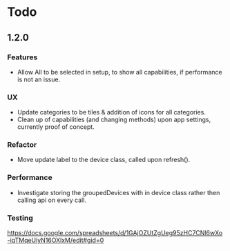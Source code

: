 # Todo


## 1.2.0

### Features

- Allow All to be selected in setup, to show all capabilities, if performance is not an issue.

### UX 

- Update categories to be tiles & addition of icons for all categories. 
- Clean up of capabilities (and changing methods) upon app settings, currently proof of concept. 

### Refactor

- Move update label to the device class, called upon refresh(). 


### Performance

- Investigate storing the groupedDevices with in device class rather then calling api on every call. 


### Testing

https://docs.google.com/spreadsheets/d/1GAjOZUtZgUeg95zHC7CNl6wXo-iqTMqeUiyN16OXlxM/edit#gid=0